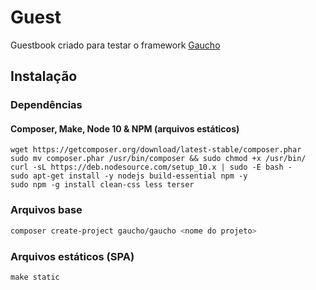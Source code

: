 # Guest

Guestbook criado para testar o framework [Gaucho](https://github.com/devgaucho/gaucho)

## Instalação

### Dependências

#### Composer, Make, Node 10 & NPM (arquivos estáticos)

```
wget https://getcomposer.org/download/latest-stable/composer.phar
sudo mv composer.phar /usr/bin/composer && sudo chmod +x /usr/bin/
curl -sL https://deb.nodesource.com/setup_10.x | sudo -E bash -
sudo apt-get install -y nodejs build-essential npm -y
sudo npm -g install clean-css less terser
```

### Arquivos base

```bash
composer create-project gaucho/gaucho <nome do projeto>
```

### Arquivos estáticos (SPA)

```
make static
```